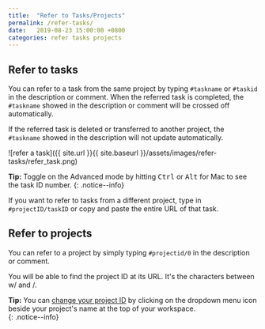 ```yaml
---
title:  "Refer to Tasks/Projects"
permalink: /refer-tasks/
date:   2019-08-23 15:00:00 +0800
categories: refer tasks projects
---
```

## Refer to tasks

You can refer to a task from the same project by typing `#taskname` or `#taskid` in the description or comment. When the referred task is completed, the `#taskname` showed in the description or comment will be crossed off automatically. 

If the referred task is deleted or transferred to another project, the `#taskname` showed in the description will not update automatically. 

![refer a task]({{ site.url }}{{ site.baseurl }}/assets/images/refer-tasks/refer_task.png)

**Tip:** Toggle on the Advanced mode by hitting <kbd>Ctrl</kbd> or <kbd>Alt</kbd> for Mac to see the task ID number. 
{: .notice--info}


If you want to refer to tasks from a different project, type in `#projectID/taskID` or copy and paste the entire URL of that task. 


## Refer to projects

You can refer to a project by simply typing `#projectid/0` in the description or comment.

You will be able to find the project ID at its URL. It's the characters between w/ and /. 

**Tip:** You can [change your project ID](/guide/edit-project/#edit-project-url) by clicking on the dropdown menu icon beside your project's name at the top of your workspace.  
{: .notice--info}